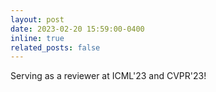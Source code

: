 ```yaml
---
layout: post
date: 2023-02-20 15:59:00-0400
inline: true
related_posts: false
---
```


Serving as a reviewer at ICML'23 and CVPR'23!